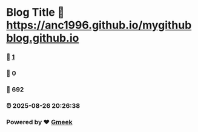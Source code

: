 # Blog Title :link: https://anc1996.github.io/mygithubblog.github.io 
### :page_facing_up: [1](https://anc1996.github.io/mygithubblog.github.io/tag.html) 
### :speech_balloon: 0 
### :hibiscus: 692 
### :alarm_clock: 2025-08-26 20:26:38 
### Powered by :heart: [Gmeek](https://github.com/Meekdai/Gmeek)
